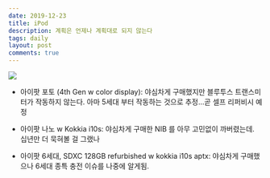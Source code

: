 ```yaml
---
date: 2019-12-23
title: iPod
description: 계획은 언제나 계획대로 되지 않는다
tags: daily
layout: post
comments: true
---
```


<img src="https://n2wb.files.wordpress.com/2019/12/e26944d3-6baa-4ad8-88bb-d33bdc5e3456.jpg">

- 아이팟 포토 (4th Gen w color display): 야심차게 구매했지만 블루투스 트랜스미터가 작동하지 않는다. 아마 5세대 부터 작동하는 것으로 추정...곧 셀프 리퍼비시 예정

- 아이팟 나노 w Kokkia i10s: 야심차게 구매한 NIB 를 아무 고민없이 까버렸는데. 십년만 더 묵혀볼 걸 그랬나

- 아이팟 6세대, SDXC 128GB refurbished w kokkia i10s aptx: 야심차게 구매했으나 6세대 종특 충전 이슈를 나중에 알게됨.
